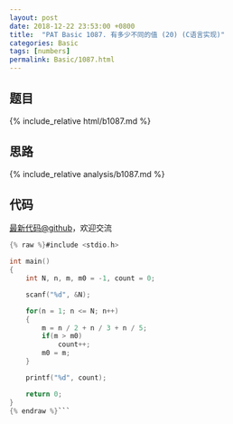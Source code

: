 ```yaml
---
layout: post
date: 2018-12-22 23:53:00 +0800
title:  "PAT Basic 1087. 有多少不同的值 (20) (C语言实现)"
categories: Basic
tags: [numbers]
permalink: Basic/1087.html
---
```


## 题目

{% include_relative html/b1087.md %}

## 思路

{% include_relative analysis/b1087.md %}
## 代码

[最新代码@github](https://github.com/OliverLew/PAT/blob/master/PATBasic/1087.c)，欢迎交流
```c
{% raw %}#include <stdio.h>

int main()
{
    int N, n, m, m0 = -1, count = 0;

    scanf("%d", &N);

    for(n = 1; n <= N; n++)
    {
        m = n / 2 + n / 3 + n / 5;
        if(m > m0)
            count++;
        m0 = m;
    }

    printf("%d", count);

    return 0;
}
{% endraw %}```